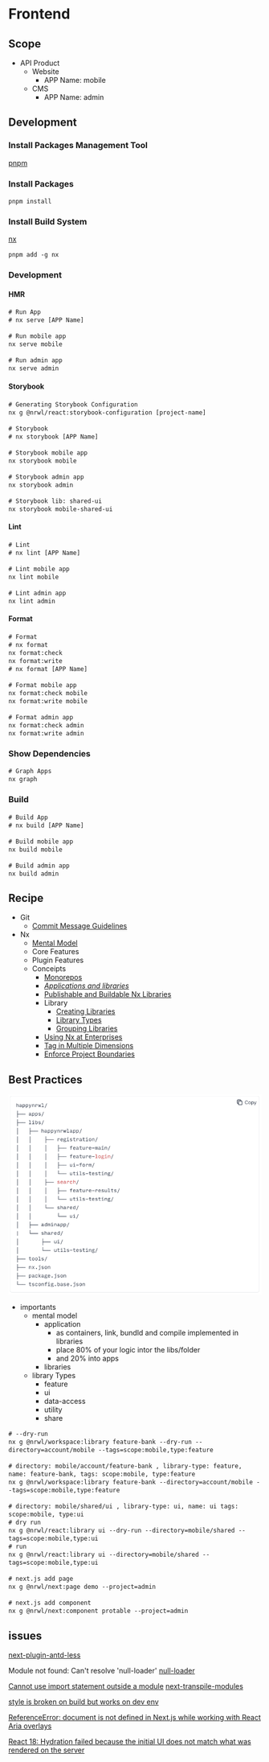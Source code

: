 # Frontend

## Scope

- API Product
  - Website
    - APP Name: mobile
  - CMS
    - APP Name: admin

## Development

### Install Packages Management Tool

[pnpm](https://pnpm.io/zh-TW/installation)

### Install Packages

```shell
pnpm install
```

### Install Build System

[nx](https://nx.app/)

```shell
pnpm add -g nx
```

### Development

#### HMR

```shell
# Run App
# nx serve [APP Name]

# Run mobile app
nx serve mobile

# Run admin app
nx serve admin
```

#### Storybook

```shell
# Generating Storybook Configuration
nx g @nrwl/react:storybook-configuration [project-name]

# Storybook
# nx storybook [APP Name]

# Storybook mobile app
nx storybook mobile

# Storybook admin app
nx storybook admin

# Storybook lib: shared-ui
nx storybook mobile-shared-ui
```

#### Lint

```shell
# Lint
# nx lint [APP Name]

# Lint mobile app
nx lint mobile

# Lint admin app
nx lint admin
```

#### Format

```shell
# Format
# nx format
nx format:check
nx format:write
# nx format [APP Name]

# Format mobile app
nx format:check mobile
nx format:write mobile

# Format admin app
nx format:check admin
nx format:write admin
```

### Show Dependencies

```shell
# Graph Apps
nx graph

```

### Build

```shell
# Build App
# nx build [APP Name]

# Build mobile app
nx build mobile

# Build admin app
nx build admin
```

## Recipe

- Git
  - [Commit Message Guidelines](https://gist.github.com/brianclements/841ea7bffdb01346392c)
- Nx
  - [Mental Model](https://nx.dev/concepts/mental-model)
  - Core Features
  - Plugin Features
  - Conceipts
    - [Monorepos](https://nx.dev/more-concepts/why-monorepos)
    - _[Applications and libraries](https://nx.dev/more-concepts/applications-and-libraries)_
    - [Publishable and Buildable Nx Libraries](https://nx.dev/more-concepts/buildable-and-publishable-libraries)
    - Library
      - [Creating Libraries](https://nx.dev/more-concepts/creating-libraries)
      - [Library Types](https://nx.dev/more-concepts/library-types)
      - [Grouping Libraries](https://nx.dev/more-concepts/grouping-libraries)
    - [Using Nx at Enterprises](https://nx.dev/more-concepts/monorepo-nx-enterprise#code-organization-&-naming-conventions)
    - [Tag in Multiple Dimensions](https://nx.dev/recipe/tag-multiple-dimensions)
    - [Enforce Project Boundaries](https://nx.dev/core-features/enforce-project-boundaries)

## Best Practices

![](./docs/organization.png)

- importants
  - mental model
    - application
      - as containers, link, bundld and compile implemented in libraries
      - place 80% of your logic intor the libs/folder
      - and 20% into apps
    - libraries
  - library Types
    - feature
    - ui
    - data-access
    - utility
    - share

```shell
# --dry-run
nx g @nrwl/workspace:library feature-bank --dry-run --directory=account/mobile --tags=scope:mobile,type:feature

# directory: mobile/account/feature-bank , library-type: feature, name: feature-bank, tags: scope:mobile, type:feature
nx g @nrwl/workspace:library feature-bank --directory=account/mobile --tags=scope:mobile,type:feature

# directory: mobile/shared/ui , library-type: ui, name: ui tags: scope:mobile, type:ui
# dry run
nx g @nrwl/react:library ui --dry-run --directory=mobile/shared --tags=scope:mobile,type:ui
# run
nx g @nrwl/react:library ui --directory=mobile/shared --tags=scope:mobile,type:ui

# next.js add page
nx g @nrwl/next:page demo --project=admin

# next.js add component 
nx g @nrwl/next:component protable --project=admin

```
## issues
[next-plugin-antd-less](https://www.npmjs.com/package/next-plugin-antd-less)

Module not found: Can't resolve 'null-loader'
[null-loader](https://www.npmjs.com/package/null-loader)

[Cannot use import statement outside a module](https://stackoverflow.com/questions/66244968/cannot-use-import-statement-outside-a-module-error-when-importing-react-hook-m)
[next-transpile-modules](https://www.npmjs.com/package/next-transpile-modules)

[style is broken on build but works on dev env](https://github.com/SolidZORO/next-plugin-antd-less/issues/103)

[ReferenceError: document is not defined in Next.js while working with React Aria overlays](https://stackoverflow.com/questions/64614006/referenceerror-document-is-not-defined-in-next-js-while-working-with-react-aria)

[React 18: Hydration failed because the initial UI does not match what was rendered on the server](https://stackoverflow.com/questions/71706064/react-18-hydration-failed-because-the-initial-ui-does-not-match-what-was-render)
